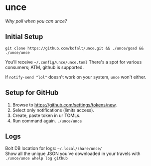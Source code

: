 # unce
*Why poll when you can unce?*

## Initial Setup
`git clone https://github.com/kofalt/unce.git && ./unce/goad && ./unce/unce`

You'll receive `~/.config/unce/unce.toml`
There's a spot for various consumers; ATM, github is supported.

If `notify-send "lol"` doesn't work on your system, `unce` won't either.

## Setup for GitHub
1. Browse to https://github.com/settings/tokens/new.
2. Select only notifications (limits access).
3. Create, paste token in ur TOMLs.
4. Run command again. `./unce/unce`


## Logs
Bolt DB location for logs: `~/.local/share/unce/`  
Show all the unique JSON you've downloaded in your travels with `./unce/unce whelp log github`
